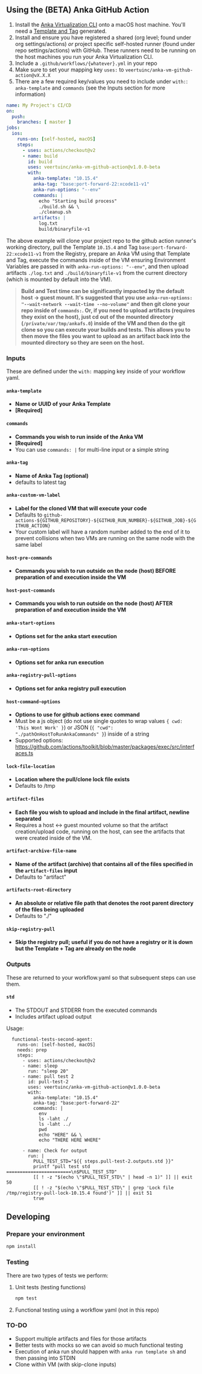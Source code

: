## Using the (BETA) Anka GitHub Action

1. Install the [Anka Virtualization CLI](https://github.com/veertuinc/getting-started#initial-setup) onto a macOS host machine. You'll need a [Template and Tag](https://github.com/veertuinc/getting-started#create-templatebash) generated.
1. Install and ensure you have registered a shared (org level; found under org settings/actions) _or_ project specific self-hosted runner (found under repo settings/actions) with GitHub. These runners need to be running on the host machines you run your Anka Virtualization CLI.
1. Include a `.github/workflows/{whatever}.yml` in your repo
2. Make sure to set your mapping key `uses:` to `veertuinc/anka-vm-github-action@vX.X.X`
3. There are a few required key/values you need to include under `with:`: `anka-template` and `commands` (see the Inputs section for more information)

```yaml
name: My Project's CI/CD
on:
  push:
    branches: [ master ]
jobs:
  ios:
    runs-on: [self-hosted, macOS]
    steps:
      - uses: actions/checkout@v2
      - name: build
        id: build
        uses: veertuinc/anka-vm-github-action@v1.0.0-beta
        with:
          anka-template: "10.15.4"
          anka-tag: "base:port-forward-22:xcode11-v1"
          anka-run-options: "--env"
          commands: |
            echo "Starting build process"
            ./build.sh && \
            ./cleanup.sh
          artifacts: |
            log.txt
            build/binaryfile-v1
```

The above example will clone your project repo to the github action runner's working directory, pull the Template `10.15.4` and Tag `base:port-forward-22:xcode11-v1` from the Registry, prepare an Anka VM using that Template and Tag, execute the commands inside of the VM ensuring Environment Variables are passed in with `anka-run-options: "--env"`, and then upload artifacts `./log.txt` and `./build/binaryfile-v1` from the current directory (which is mounted by default into the VM).

> **Build and Test time can be significantly impacted by the default host -> guest mount. It's suggested that you use `anka-run-options: "--wait-network --wait-time --no-volume"` and then git clone your repo inside of `commands:`. Or, if you need to upload artifacts (requires they exist on the host), just cd out of the mounted directory (`/private/var/tmp/ankafs.0`) inside of the VM and then do the git clone so you can execute your builds and tests. This allows you to then move the files you want to upload as an artifact back into the mounted directory so they are seen on the host.**

### Inputs

These are defined under the `with:` mapping key inside of your workflow yaml.

#### `anka-template`
- **Name or UUID of your Anka Template**
- **[Required]**
#### `commands`
- **Commands you wish to run inside of the Anka VM**
- **[Required]**
- You can use `commands: |` for multi-line input or a simple string
#### `anka-tag`
- **Name of Anka Tag (optional)**
- defaults to latest tag
#### `anka-custom-vm-label`
- **Label for the cloned VM that will execute your code**
- Defaults to `github-actions-${GITHUB_REPOSITORY}-${GITHUB_RUN_NUMBER}-${GITHUB_JOB}-${GITHUB_ACTION}`
- Your custom label will have a random number added to the end of it to prevent collisions when two VMs are running on the same node with the same label
#### `host-pre-commands`
- **Commands you wish to run outside on the node (host) BEFORE preparation of and execution inside the VM**
#### `host-post-commands`
- **Commands you wish to run outside on the node (host) AFTER preparation of and execution inside the VM**
#### `anka-start-options`
- **Options set for the anka start execution**
#### `anka-run-options`
- **Options set for anka run execution**
#### `anka-registry-pull-options`
- **Options set for anka registry pull execution**
#### `host-command-options`
- **Options to use for github actions exec command**
- Must be a js object (do not use single quotes to wrap values `{ cwd: 'This Wont Work' }`) or JSON (`{ "cwd": "./pathOnHostToRunAnkaCommands" }`) inside of a string
- Supported options: https://github.com/actions/toolkit/blob/master/packages/exec/src/interfaces.ts
#### `lock-file-location`
- **Location where the pull/clone lock file exists**
- Defaults to /tmp
#### `artifact-files`
- **Each file you wish to upload and include in the final artifact, newline separated**
- Requires a host <-> guest mounted volume so that the artifact creation/upload code, running on the host, can see the artifacts that were created inside of the VM.
#### `artifact-archive-file-name`
- **Name of the artifact (archive) that contains all of the files specified in the `artifact-files` input**
- Defaults to "artifact"
#### `artifacts-root-directory`
- **An absolute or relative file path that denotes the root parent directory of the files being uploaded**
- Defaults to "./"
#### `skip-registry-pull`
- **Skip the registry pull; useful if you do not have a registry or it is down but the Template + Tag are already on the node**

### Outputs

These are returned to your workflow.yaml so that subsequent steps can use them.

#### `std`
- The STDOUT and STDERR from the executed commands
- Includes artifact upload output

Usage:

```
  functional-tests-second-agent:
    runs-on: [self-hosted, macOS]
    needs: prep
    steps:
      - uses: actions/checkout@v2
      - name: sleep
        run: "sleep 20"
      - name: pull test 2
        id: pull-test-2
        uses: veertuinc/anka-vm-github-action@v1.0.0-beta
        with:
          anka-template: "10.15.4"
          anka-tag: "base:port-forward-22"
          commands: |
            env
            ls -laht ./
            ls -laht ../
            pwd
            echo "HERE" && \
            echo "THERE HERE WHERE"

      - name: Check for output
        run: |
          PULL_TEST_STD="${{ steps.pull-test-2.outputs.std }}"
          printf "pull test std ========================\n$PULL_TEST_STD"
          [[ ! -z "$(echo \"$PULL_TEST_STD\" | head -n 1)" ]] || exit 50
          [[ ! -z "$(echo \"$PULL_TEST_STD\" | grep 'Lock file /tmp/registry-pull-lock-10.15.4 found')" ]] || exit 51
          true
```


## Developing

### Prepare your environment

```bash
npm install
```

### Testing

There are two types of tests we perform:
1. Unit tests (testing functions)

    ```bash
    npm test
    ```

2. Functional testing using a workflow yaml (not in this repo)

### TO-DO
- Support multiple artifacts and files for those artifacts
- Better tests with mocks so we can avoid so much functional testing
- Execution of anka run should happen with `anka run template sh` and then passing into STDIN
- Clone within VM (with skip-clone inputs)
